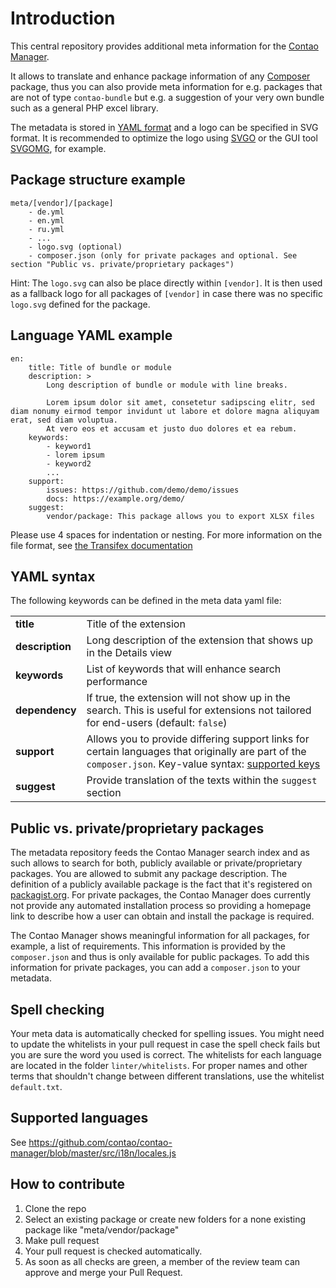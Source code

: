 # Introduction

This central repository provides additional meta information for the [Contao Manager][3].

It allows to translate and enhance package information of any [Composer][1] package, thus you can also
provide meta information for e.g. packages that are not of type `contao-bundle` but e.g. a suggestion of
your very own bundle such as a general PHP excel library.

The metadata is stored in [YAML format][4] and a logo can be specified in SVG format. It is recommended to 
optimize the logo using [SVGO][6] or the GUI tool [SVGOMG][7], for example.

## Package structure example

```
meta/[vendor]/[package]
    - de.yml
    - en.yml
    - ru.yml
    - ...
    - logo.svg (optional)
    - composer.json (only for private packages and optional. See section "Public vs. private/proprietary packages")
```

Hint: The `logo.svg` can also be place directly within `[vendor]`. It is then used as a fallback logo for all packages of
`[vendor]` in case there was no specific `logo.svg` defined for the package.

## Language YAML example

```
en:
    title: Title of bundle or module
    description: >
        Long description of bundle or module with line breaks.

        Lorem ipsum dolor sit amet, consetetur sadipscing elitr, sed diam nonumy eirmod tempor invidunt ut labore et dolore magna aliquyam erat, sed diam voluptua.
        At vero eos et accusam et justo duo dolores et ea rebum.
    keywords:
        - keyword1
        - lorem ipsum
        - keyword2
        ...
    support:
        issues: https://github.com/demo/demo/issues
        docs: https://example.org/demo/
    suggest:
        vendor/package: This package allows you to export XLSX files
```


Please use 4 spaces for indentation or nesting.
For more information on the file format, see [the Transifex documentation][2]

## YAML syntax

The following keywords can be defined in the meta data yaml file:

| | | 
|-|-| 
| __title__       | Title of the extension | 
| __description__ | Long description of the extension that shows up in the Details view | 
| __keywords__    | List of keywords that will enhance search performance  | 
| __dependency__  | If true, the extension will not show up in the search. This is useful for extensions not tailored for end-users (default: `false`) | 
| __support__     | Allows you to provide differing support links for certain languages that originally are part of the `composer.json`. Key-value syntax: [supported keys][8] | 
| __suggest__     | Provide translation of the texts within the `suggest` section | 

## Public vs. private/proprietary packages

The metadata repository feeds the Contao Manager search index and as such allows to search for both, publicly available
or private/proprietary packages. You are allowed to submit any package description. The definition of a publicly available
package is the fact that it's registered on [packagist.org][5]. For private packages, the Contao Manager does currently
not provide any automated installation process so providing a homepage link to describe how a user can obtain and install
the package is required.

The Contao Manager shows meaningful information for all packages, for example, a list of requirements. This information is
provided by the `composer.json` and thus is only available for public packages. To add this information for private
packages, you can add a `composer.json` to your metadata.

## Spell checking

Your meta data is automatically checked for spelling issues. You might need to update the whitelists in your
pull request in case the spell check fails but you are sure the word you used is correct. The whitelists for each language
are located in the folder `linter/whitelists`. For proper names and other terms that shouldn't change between different
translations, use the whitelist `default.txt`.

## Supported languages

See https://github.com/contao/contao-manager/blob/master/src/i18n/locales.js

## How to contribute

1. Clone the repo
2. Select an existing package or create new folders for a none existing package like "meta/vendor/package"
3. Make pull request
4. Your pull request is checked automatically.
5. As soon as all checks are green, a member of the review team can approve and merge your Pull Request.


[1]: https://getcomposer.org
[2]: https://docs.transifex.com/formats/yaml
[3]: https://github.com/contao/contao-manager
[4]: http://yaml.org
[5]: https://packagist.org
[6]: https://github.com/svg/svgo
[7]: https://jakearchibald.github.io/svgomg/
[8]: https://getcomposer.org/doc/04-schema.md#support
